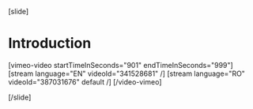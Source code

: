 [slide]
# Introduction

[vimeo-video startTimeInSeconds="901" endTimeInSeconds="999"]
[stream language="EN" videoId="341528681"  /]
[stream language="RO" videoId="387031676" default /]
[/video-vimeo]

[/slide]